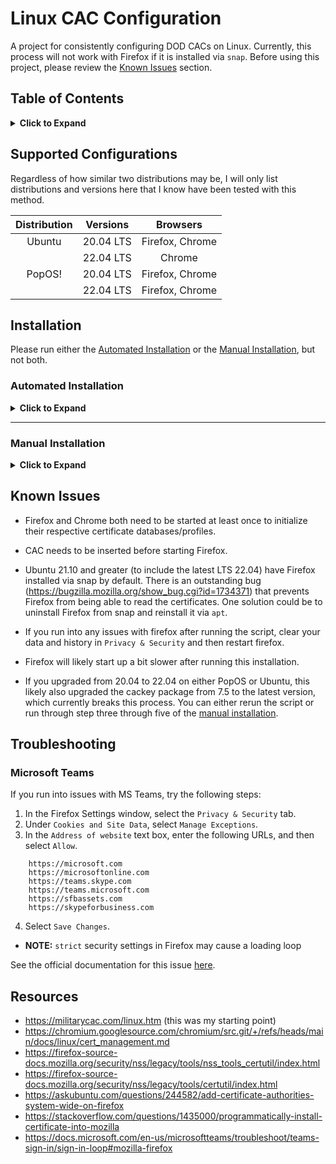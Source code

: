 # Linux CAC Configuration

A project for consistently configuring DOD CACs on Linux. Currently, this
process will not work with Firefox if it is installed via `snap`. Before using
this project, please review the [Known Issues](#known-issues) section.


## Table of Contents

<details>
<summary>
<b>Click to Expand</b>
</summary>

1. [Supported Configurations](#supported-configurations)
1. [Installation](#installation)
    1. [Automated Installation](#automated-installation)
        1. [Methods](#methods)
    1. [Manual Installation](#manual-installation)
        1. [Staging](#staging)
        1. [Browser Configuration](#browser-configuration)
            1. [Google Chrome](#google-chrome)
            1. [Firefox](#firefox)
1. [Known Issues](#known-issues)
1. [Troubleshooting](#troubleshooting)
    1. [Microsoft Teams](#microsoft-teams)
1. [Resources](#resources)

</details>


## Supported Configurations

Regardless of how similar two distributions may be, I will only list
distributions and versions here that I know have been tested with this method.

| Distribution | Versions  |    Browsers     |
|    :-:       |    :-:    |       :-:       |
| Ubuntu       | 20.04 LTS | Firefox, Chrome |
|              | 22.04 LTS | Chrome          |
| PopOS!       | 20.04 LTS | Firefox, Chrome |
|              | 22.04 LTS | Firefox, Chrome |


## Installation

Please run either the [Automated Installation](#automated-installation) or the
[Manual Installation](#manual-installation), but not both.


### Automated Installation

<details>
<summary>
<b>Click to Expand</b>
</summary>

\
**WARNING:** Please make sure all browsers are closed before running the script.

If you choose this option, you do not need to do the
[manual installation](#manual-installation).

This script requires root privileges since it installs the `cackey` package and
its dependencies. Feel free to review the script
[here](https://raw.githubusercontent.com/jdjaxon/linux_cac/main/cac_setup.sh)
if this makes you uncomfortable. For transparency, the `cackey` package is
downloaded from
[here](https://cackey.rkeene.org/download/0.7.5/cackey_0.7.5-1_amd64.deb) and
the DoD certificates are downloaded from
[here](https://militarycac.com/maccerts/AllCerts.zip), both of which are
recommended by [militarycac](https://militarycac.com).

**Important Notes:**
- The automated installation requires `wget` and `unzip` to run and will
  install both during the setup, if they are not already installed. If you
  don't want either tool, remove it after the setup is complete using `sudo apt
  remove <command>`.
- The scripted installation has only been tested on the configurations listed in the
  [Supported Distributions](#supported-distributions)
- This script uses the 64-bit version of the cackey package.


#### Methods

- `wget`
```bash
sudo bash -c "$(wget https://raw.githubusercontent.com/jdjaxon/linux_cac/main/cac_setup.sh -O -)"
```

- `curl`
```bash
sudo bash -c "$(curl -fsSL https://raw.githubusercontent.com/jdjaxon/linux_cac/main/cac_setup.sh)"
```

- `fetch`
```bash
sudo bash -c "$(fetch -o https://raw.githubusercontent.com/jdjaxon/linux_cac/main/cac_setup.sh)"
```

</details>

---


### Manual Installation

<details>
<summary>
<b>Click to Expand</b>
</summary>

\
**WARNING:** Only perform these steps if you have ***not*** done the [automated installation](#automated-installation).

#### Staging

1. Run the following command to install the CAC middleware:
```bash
sudo apt install libpcsclite1 pcscd libccid libpcsc-perl pcsc-tools libnss3-tools
```

2. To verify that your CAC is detected, run (stop with ctrl+c):
```bash
pcsc_scan
```
3. Download and install cackey from [here](http://cackey.rkeene.org/fossil/wiki?name=Downloads).

4. Run the following command to verify the location of the cackey module and make note of the location:
```bash
find / -name libcackey.so 2>/dev/null
```
- **NOTE:** `libcackey.so` should be in one of the following locations:
```bash
/usr/lib/libcackey.so
        OR
/usr/lib64/libcackey.so
```

5. If `apt` updates cackey from 7.5 to 7.10, it will move `libcackey.so` to a
   different location.
To prevent cackey from updating, run the following:
```bash
sudo apt-mark hold cackey
```

- **NOTE**: The cackey package will still show as upgradeable.

6. Download DOD certs from DISA [here](https://militarycac.com/maccerts/AllCerts.zip).

7. Unzip the `AllCerts.zip` folder using the following command:
```bash
unzip AllCerts.zip -d AllCerts
```

#### Browser Configuration

---

##### Google Chrome

1. `cd` into the newly created `AllCerts` directory
2. Run the following command:
```bash
for cert in *.cer; do certutil -d sql:"$HOME/.pki/nssdb" -A -t TC -n "$cert" -i "$cert"; done
```
3. Run the following command:
```bash
printf "library=/usr/lib64/libcackey.so\nname=CAC Module" >> $HOME/.pki/nssdb/pkcs11.txt
```

##### Firefox

1. `cd` into the `AllCerts` directory
2. Run the following command:
```bash
for cert in *.cer; do certutil -d sql:"$(dirname "$(find "$HOME/.mozilla" -name "cert9.db")")" -A -t TC -n "$cert" -i "$cert"; done
```
3. Run the following command:
```bash
printf "library=/usr/lib64/libcackey.so\nname=CAC Module" >> "$(dirname "$(find "$HOME/.mozilla" -name "cert9.db")")/pkcs11.txt"
```

- **NOTE**: Since the firefox database directory starts with a random string of
  characters, it needs to be found dynamically. Its naming and location follows
  this convention: `$HOME/.mozilla/firefox/<alpahnumeric
  string>.default-release`.

</details>


## Known Issues

- Firefox and Chrome both need to be started at least once to initialize their
  respective certificate databases/profiles.

- CAC needs to be inserted before starting Firefox.

- Ubuntu 21.10 and greater (to include the latest LTS 22.04) have Firefox
  installed via snap by default. There is an outstanding bug
  (https://bugzilla.mozilla.org/show_bug.cgi?id=1734371) that prevents Firefox
  from being able to read the certificates. One solution could be to uninstall
  Firefox from snap and reinstall it via `apt`.

- If you run into any issues with firefox after running the script,
clear your data and history in `Privacy & Security` and then restart firefox.

- Firefox will likely start up a bit slower after running this installation.

- If you upgraded from 20.04 to 22.04 on either PopOS or Ubuntu, this likely
  also upgraded the cackey package from 7.5 to the latest version, which
  currently breaks this process. You can either rerun the script or run through
  step three through five of the [manual installation](#manual-installation).


## Troubleshooting

### Microsoft Teams

If you run into issues with MS Teams, try the following steps:
1. In the Firefox Settings window, select the `Privacy & Security` tab.
2. Under `Cookies and Site Data`, select `Manage Exceptions`.
3. In the `Address of website` text box, enter the following URLs, and then select `Allow`.
```
    https://microsoft.com
    https://microsoftonline.com
    https://teams.skype.com
    https://teams.microsoft.com
    https://sfbassets.com
    https://skypeforbusiness.com
```
4. Select `Save Changes`.

- **NOTE:** `strict` security settings in Firefox may cause a loading loop

See the official documentation for this issue
[here](https://docs.microsoft.com/en-us/microsoftteams/troubleshoot/teams-sign-in/sign-in-loop#mozilla-firefox).


## Resources

- https://militarycac.com/linux.htm (this was my starting point)
- https://chromium.googlesource.com/chromium/src.git/+/refs/heads/main/docs/linux/cert_management.md
- https://firefox-source-docs.mozilla.org/security/nss/legacy/tools/nss_tools_certutil/index.html
- https://firefox-source-docs.mozilla.org/security/nss/legacy/tools/certutil/index.html
- https://askubuntu.com/questions/244582/add-certificate-authorities-system-wide-on-firefox
- https://stackoverflow.com/questions/1435000/programmatically-install-certificate-into-mozilla
- https://docs.microsoft.com/en-us/microsoftteams/troubleshoot/teams-sign-in/sign-in-loop#mozilla-firefox
